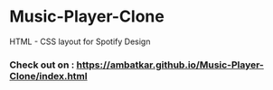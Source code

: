 # Music-Player-Clone
 HTML - CSS layout for Spotify Design


### Check out on : https://ambatkar.github.io/Music-Player-Clone/index.html

